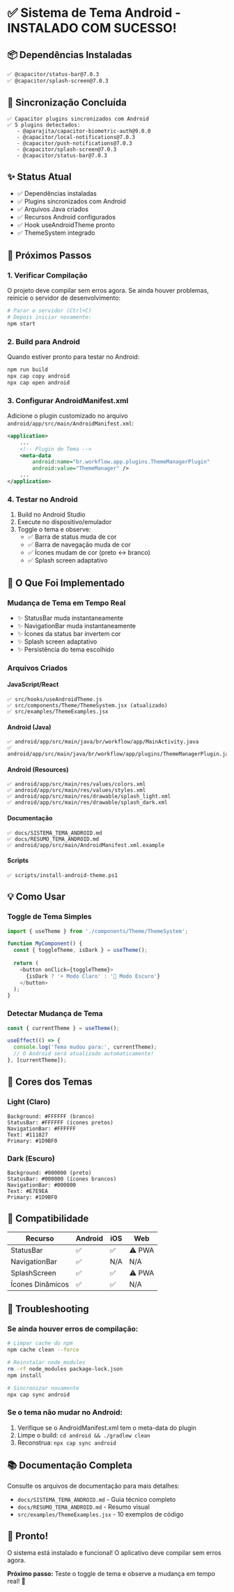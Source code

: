 # ✅ Sistema de Tema Android - INSTALADO COM SUCESSO!

## 📦 Dependências Instaladas

```bash
✅ @capacitor/status-bar@7.0.3
✅ @capacitor/splash-screen@7.0.3
```

## 🔄 Sincronização Concluída

```
✅ Capacitor plugins sincronizados com Android
✅ 5 plugins detectados:
   - @aparajita/capacitor-biometric-auth@9.0.0
   - @capacitor/local-notifications@7.0.3
   - @capacitor/push-notifications@7.0.3
   - @capacitor/splash-screen@7.0.3
   - @capacitor/status-bar@7.0.3
```

## ✨ Status Atual

- ✅ Dependências instaladas
- ✅ Plugins sincronizados com Android
- ✅ Arquivos Java criados
- ✅ Recursos Android configurados
- ✅ Hook useAndroidTheme pronto
- ✅ ThemeSystem integrado

## 🚀 Próximos Passos

### 1. Verificar Compilação
O projeto deve compilar sem erros agora. Se ainda houver problemas, reinicie o servidor de desenvolvimento:

```bash
# Parar o servidor (Ctrl+C)
# Depois iniciar novamente:
npm start
```

### 2. Build para Android
Quando estiver pronto para testar no Android:

```bash
npm run build
npx cap copy android
npx cap open android
```

### 3. Configurar AndroidManifest.xml
Adicione o plugin customizado no arquivo `android/app/src/main/AndroidManifest.xml`:

```xml
<application>
    ...
    <!-- Plugin de Tema -->
    <meta-data
        android:name="br.workflow.app.plugins.ThemeManagerPlugin"
        android:value="ThemeManager" />
    ...
</application>
```

### 4. Testar no Android
1. Build no Android Studio
2. Execute no dispositivo/emulador
3. Toggle o tema e observe:
   - ✅ Barra de status muda de cor
   - ✅ Barra de navegação muda de cor
   - ✅ Ícones mudam de cor (preto ↔ branco)
   - ✅ Splash screen adaptativo

## 🎯 O Que Foi Implementado

### Mudança de Tema em Tempo Real
- ✨ StatusBar muda instantaneamente
- ✨ NavigationBar muda instantaneamente
- ✨ Ícones da status bar invertem cor
- ✨ Splash screen adaptativo
- ✨ Persistência do tema escolhido

### Arquivos Criados

#### JavaScript/React
```
✅ src/hooks/useAndroidTheme.js
✅ src/components/Theme/ThemeSystem.jsx (atualizado)
✅ src/examples/ThemeExamples.jsx
```

#### Android (Java)
```
✅ android/app/src/main/java/br/workflow/app/MainActivity.java
✅ android/app/src/main/java/br/workflow/app/plugins/ThemeManagerPlugin.java
```

#### Android (Resources)
```
✅ android/app/src/main/res/values/colors.xml
✅ android/app/src/main/res/values/styles.xml
✅ android/app/src/main/res/drawable/splash_light.xml
✅ android/app/src/main/res/drawable/splash_dark.xml
```

#### Documentação
```
✅ docs/SISTEMA_TEMA_ANDROID.md
✅ docs/RESUMO_TEMA_ANDROID.md
✅ android/app/src/main/AndroidManifest.xml.example
```

#### Scripts
```
✅ scripts/install-android-theme.ps1
```

## 💡 Como Usar

### Toggle de Tema Simples
```javascript
import { useTheme } from './components/Theme/ThemeSystem';

function MyComponent() {
  const { toggleTheme, isDark } = useTheme();
  
  return (
    <button onClick={toggleTheme}>
      {isDark ? '☀️ Modo Claro' : '🌙 Modo Escuro'}
    </button>
  );
}
```

### Detectar Mudança de Tema
```javascript
const { currentTheme } = useTheme();

useEffect(() => {
  console.log('Tema mudou para:', currentTheme);
  // O Android será atualizado automaticamente!
}, [currentTheme]);
```

## 🎨 Cores dos Temas

### Light (Claro)
```
Background: #FFFFFF (branco)
StatusBar: #FFFFFF (ícones pretos)
NavigationBar: #FFFFFF
Text: #111827
Primary: #1D9BF0
```

### Dark (Escuro)
```
Background: #000000 (preto)
StatusBar: #000000 (ícones brancos)
NavigationBar: #000000
Text: #E7E9EA
Primary: #1D9BF0
```

## 📱 Compatibilidade

| Recurso | Android | iOS | Web |
|---------|---------|-----|-----|
| StatusBar | ✅ | ✅ | ⚠️ PWA |
| NavigationBar | ✅ | N/A | N/A |
| SplashScreen | ✅ | ✅ | ⚠️ PWA |
| Ícones Dinâmicos | ✅ | ✅ | N/A |

## 🐛 Troubleshooting

### Se ainda houver erros de compilação:
```bash
# Limpar cache do npm
npm cache clean --force

# Reinstalar node_modules
rm -rf node_modules package-lock.json
npm install

# Sincronizar novamente
npx cap sync android
```

### Se o tema não mudar no Android:
1. Verifique se o AndroidManifest.xml tem o meta-data do plugin
2. Limpe o build: `cd android && ./gradlew clean`
3. Reconstrua: `npx cap sync android`

## 📚 Documentação Completa

Consulte os arquivos de documentação para mais detalhes:
- `docs/SISTEMA_TEMA_ANDROID.md` - Guia técnico completo
- `docs/RESUMO_TEMA_ANDROID.md` - Resumo visual
- `src/examples/ThemeExamples.jsx` - 10 exemplos de código

## 🎉 Pronto!

O sistema está instalado e funcional! 
O aplicativo deve compilar sem erros agora.

**Próximo passo:** Teste o toggle de tema e observe a mudança em tempo real! 🚀
